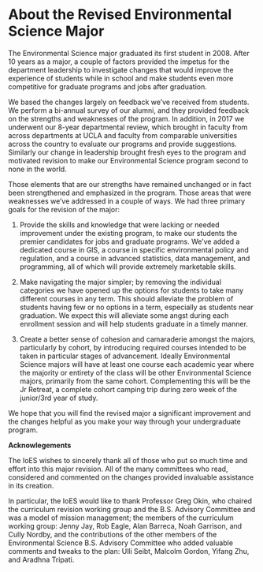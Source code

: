 # About the Revised Environmental Science Major

The Environmental Science major graduated its first student in 2008. After 10 years as a major, a couple of factors provided the impetus for the department leadership to investigate changes that would improve the experience of students while in school and make students even more competitive for graduate programs and jobs after graduation. 

We based the changes largely on feedback we’ve received from students. We perform a bi-annual survey of our alumni, and they provided feedback on the strengths and weaknesses of the program. In addition, in 2017 we underwent our 8-year departmental review, which brought in faculty from across departments at UCLA and faculty from comparable universities across the country to evaluate our programs and provide suggestions. Similarly our change in leadership brought fresh eyes to the program and motivated revision to make our Environmental Science program second to none in the world. 

Those elements that are our strengths have remained unchanged or in fact been strengthened and emphasized in the program. Those areas that were weaknesses we’ve addressed in a couple of ways. We had three primary goals for the revision of the major:

1.	Provide the skills and knowledge that were lacking or needed improvement under the existing program, to make our students the premier candidates for jobs and graduate programs. We’ve added a dedicated course in GIS, a course in specific environmental policy and regulation, and a course in advanced statistics, data management, and programming, all of which will provide extremely marketable skills. 

2.	Make navigating the major simpler; by removing the individual categories we have opened up the options for students to take many different courses in any term. This should alleviate the problem of students having few or no options in a term, especially as students near graduation. We expect this will alleviate some angst during each enrollment session and will help students graduate in a timely manner. 

3.	Create a better sense of cohesion and camaraderie amongst the majors, particularly by cohort, by introducing required courses intended to be taken in particular stages of advancement. Ideally Environmental Science majors will have at least one course each academic year where the majority or entirety of the class will be other Environmental Science majors, primarily from the same cohort. Complementing this will be the Jr Retreat, a complete cohort camping trip during zero week of the junior/3rd year of study. 

We hope that you will find the revised major a significant improvement and the changes helpful as you make your way through your undergraduate program. 

**Acknowlegements**

The IoES wishes to sincerely thank all of those who put so much time and effort into this major revision. All of the many committees who read, considered and commented on the changes provided invaluable assistance in its creation. 

In particular, the IoES would like to thank Professor Greg Okin, who chaired the curriculum revision working group and the B.S. Advisory Committee and was a model of mission management; the members of the curriculum working group: Jenny Jay, Rob Eagle, Alan Barreca, Noah Garrison, and Cully Nordby, and the contributions of the other members of the Environmental Science B.S. Advisory Committee who added valuable comments and tweaks to the plan: Ulli Seibt, Malcolm Gordon, Yifang Zhu, and Aradhna Tripati. 
